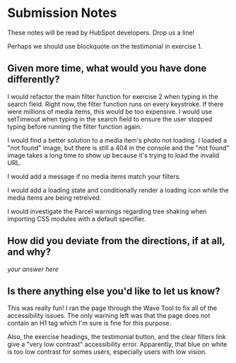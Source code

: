 # Submission Notes

These notes will be read by HubSpot developers. Drop us a line!

Perhaps we should use blockquote on the testimonial in exercise 1.

## Given more time, what would you have done differently?

I would refactor the main filter function for exercise 2 when typing in the search field. Right now, the filter function runs on every keystroke. If there were millions of media items, this would be too expensive. I would use setTimeout when typing in the search field to ensure the user stopped typing before running the filter function again.

I would find a better solution to a media item's photo not loading. I loaded a "not found" image, but there is still a 404 in the console and the "not found" image takes a long time to show up because it's trying to load the invalid URL. 

I would add a message if no media items match your filters.

I would add a loading state and conditionally render a loading icon while the media items are being retreived.

I would investigate the Parcel warnings regarding tree shaking when importing CSS modules with a default specifier.

## How did you deviate from the directions, if at all, and why?

_your answer here_

## Is there anything else you'd like to let us know?

This was really fun! I ran the page through the Wave Tool to fix all of the accessibility issues. The only warning left was that the page does not contain an H1 tag which I'm sure is fine for this purpose. 

Also, the exercise headings, the testimonial button, and the clear filters link give a "very low contrast" accessibility error. Apparently, that blue on white is too low contrast for somes users, especially users with low vision.
